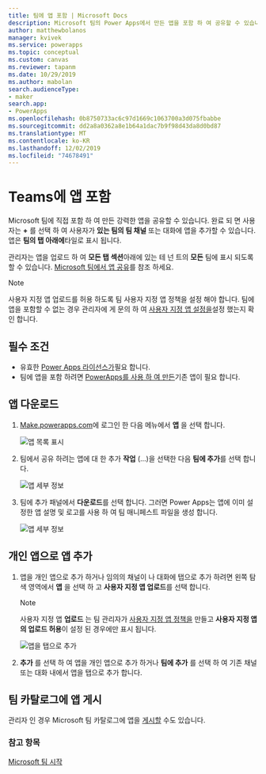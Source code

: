 ```yaml
---
title: 팀에 앱 포함 | Microsoft Docs
description: Microsoft 팀의 Power Apps에서 만든 앱을 포함 하 여 공유할 수 있습니다.
author: matthewbolanos
manager: kvivek
ms.service: powerapps
ms.topic: conceptual
ms.custom: canvas
ms.reviewer: tapanm
ms.date: 10/29/2019
ms.author: mabolan
search.audienceType:
- maker
search.app:
- PowerApps
ms.openlocfilehash: 0b8750733ac6c97d1669c1063700a3d075fbabbe
ms.sourcegitcommit: dd2a8a0362a8e1b64a1dac7b9f98d43da8d0bd87
ms.translationtype: MT
ms.contentlocale: ko-KR
ms.lasthandoff: 12/02/2019
ms.locfileid: "74678491"
---
```

# <a name="embed-an-app-in-teams"></a>Teams에 앱 포함

Microsoft 팀에 직접 포함 하 여 만든 강력한 앱을 공유할 수 있습니다. 완료 되 면 사용자는 **+** 를 선택 하 여 사용자가 **있는 팀의 팀 채널** 또는 대화에 앱을 추가할 수 있습니다. 앱은 **팀의 탭 아래에**타일로 표시 됩니다.

관리자는 앱을 업로드 하 여 **모든 탭 섹션**아래에 있는 테 넌 트의 **모든** 팀에 표시 되도록 할 수 있습니다. [Microsoft 팀에서 앱 공유](https://docs.microsoft.com/power-platform/admin/embed-app-teams)를 참조 하세요.

> [!NOTE]
> 사용자 지정 앱 업로드를 허용 하도록 팀 사용자 지정 앱 정책을 설정 해야 합니다. 팀에 앱을 포함할 수 없는 경우 관리자에 게 문의 하 여 [사용자 지정 앱 설정을](https://docs.microsoft.com/MicrosoftTeams/teams-custom-app-policies-and-settings#custom-app-policy-and-settings)설정 했는지 확인 합니다.

## <a name="prerequisites"></a>필수 조건

- 유효한 [Power Apps 라이선스가](https://docs.microsoft.com/power-platform/admin/pricing-billing-skus)필요 합니다.
- 팀에 앱을 포함 하려면 [PowerApps를 사용 하 여 만든](data-platform-create-app.md)기존 앱이 필요 합니다.

## <a name="download-the-app"></a>앱 다운로드

1. [Make.powerapps.com](https://make.powerapps.com)에 로그인 한 다음 메뉴에서 **앱** 을 선택 합니다.

    ![앱 목록 표시](./media/embed-teams-app/file-apps2.png "앱 목록 표시")

2. 팀에서 공유 하려는 앱에 대 한 추가 **작업** (...)을 선택한 다음 **팀에 추가**를 선택 합니다.

    ![앱 세부 정보](./media/embed-teams-app/add-to-teams.png "팀에 추가")

3. 팀에 추가 패널에서 **다운로드**를 선택 합니다. 그러면 Power Apps는 앱에 이미 설정한 앱 설명 및 로고를 사용 하 여 팀 매니페스트 파일을 생성 합니다.

    ![앱 세부 정보](./media/embed-teams-app/download-app.png "앱 다운로드")

## <a name="add-the-app-as-a-personal-app"></a>개인 앱으로 앱 추가

1. 앱을 개인 앱으로 추가 하거나 임의의 채널이 나 대화에 탭으로 추가 하려면 왼쪽 탐색 영역에서 **앱** 을 선택 하 고 **사용자 지정 앱 업로드**를 선택 합니다.

    > [!NOTE]
    > 사용자 지정 앱 **업로드** 는 팀 관리자가 [사용자 지정 앱 정책을](https://docs.microsoft.com/microsoftteams/teams-app-setup-policies) 만들고 **사용자 지정 앱의 업로드 허용**이 설정 된 경우에만 표시 됩니다.

    ![앱을 탭으로 추가](./media/embed-teams-app/upload-custom-app.png "사용자 지정 앱 업로드")

2. **추가** 를 선택 하 여 앱을 개인 앱으로 추가 하거나 **팀에 추가** 를 선택 하 여 기존 채널 또는 대화 내에서 앱을 탭으로 추가 합니다.

## <a name="publish-the-app-to-the-teams-catalogue"></a>팀 카탈로그에 앱 게시

관리자 인 경우 Microsoft 팀 카탈로그에 앱을 [게시할](https://docs.microsoft.com/microsoftteams/tenant-apps-catalog-teams) 수도 있습니다.

### <a name="see-also"></a>참고 항목

[Microsoft 팀 시작](https://docs.microsoft.com/MicrosoftTeams/teams-overview)
